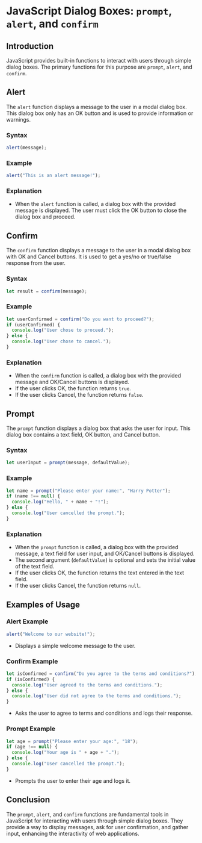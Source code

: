 
# JavaScript Dialog Boxes: `prompt`, `alert`, and `confirm`

## Introduction

JavaScript provides built-in functions to interact with users through simple dialog boxes. The primary functions for this purpose are `prompt`, `alert`, and `confirm`.

## Alert

The `alert` function displays a message to the user in a modal dialog box. This dialog box only has an OK button and is used to provide information or warnings.

### Syntax
```javascript
alert(message);
```

### Example
```javascript
alert("This is an alert message!");
```

### Explanation
- When the `alert` function is called, a dialog box with the provided message is displayed. The user must click the OK button to close the dialog box and proceed.

## Confirm

The `confirm` function displays a message to the user in a modal dialog box with OK and Cancel buttons. It is used to get a yes/no or true/false response from the user.

### Syntax
```javascript
let result = confirm(message);
```

### Example
```javascript
let userConfirmed = confirm("Do you want to proceed?");
if (userConfirmed) {
  console.log("User chose to proceed.");
} else {
  console.log("User chose to cancel.");
}
```

### Explanation
- When the `confirm` function is called, a dialog box with the provided message and OK/Cancel buttons is displayed.
- If the user clicks OK, the function returns `true`.
- If the user clicks Cancel, the function returns `false`.

## Prompt

The `prompt` function displays a dialog box that asks the user for input. This dialog box contains a text field, OK button, and Cancel button.

### Syntax
```javascript
let userInput = prompt(message, defaultValue);
```

### Example
```javascript
let name = prompt("Please enter your name:", "Harry Potter");
if (name !== null) {
  console.log("Hello, " + name + "!");
} else {
  console.log("User cancelled the prompt.");
}
```

### Explanation
- When the `prompt` function is called, a dialog box with the provided message, a text field for user input, and OK/Cancel buttons is displayed.
- The second argument (`defaultValue`) is optional and sets the initial value of the text field.
- If the user clicks OK, the function returns the text entered in the text field.
- If the user clicks Cancel, the function returns `null`.

## Examples of Usage

### Alert Example
```javascript
alert("Welcome to our website!");
```
- Displays a simple welcome message to the user.

### Confirm Example
```javascript
let isConfirmed = confirm("Do you agree to the terms and conditions?");
if (isConfirmed) {
  console.log("User agreed to the terms and conditions.");
} else {
  console.log("User did not agree to the terms and conditions.");
}
```
- Asks the user to agree to terms and conditions and logs their response.

### Prompt Example
```javascript
let age = prompt("Please enter your age:", "18");
if (age !== null) {
  console.log("Your age is " + age + ".");
} else {
  console.log("User cancelled the prompt.");
}
```
- Prompts the user to enter their age and logs it.

## Conclusion

The `prompt`, `alert`, and `confirm` functions are fundamental tools in JavaScript for interacting with users through simple dialog boxes. They provide a way to display messages, ask for user confirmation, and gather input, enhancing the interactivity of web applications.